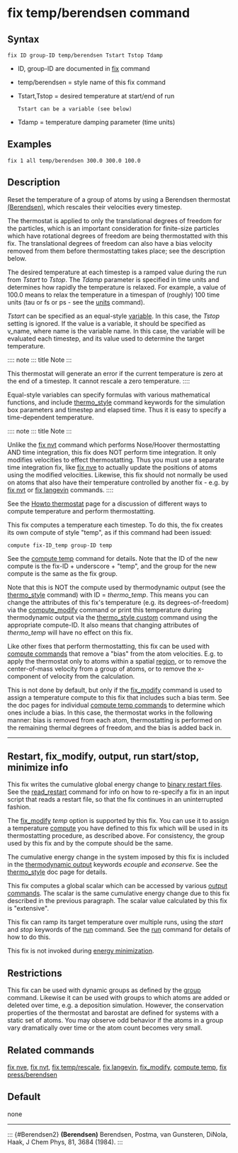# fix temp/berendsen command

## Syntax

    fix ID group-ID temp/berendsen Tstart Tstop Tdamp

-   ID, group-ID are documented in [fix](fix) command

-   temp/berendsen = style name of this fix command

-   Tstart,Tstop = desired temperature at start/end of run

        Tstart can be a variable (see below)

-   Tdamp = temperature damping parameter (time units)

## Examples

``` LAMMPS
fix 1 all temp/berendsen 300.0 300.0 100.0
```

## Description

Reset the temperature of a group of atoms by using a Berendsen
thermostat [(Berendsen)](Berendsen2), which rescales their velocities
every timestep.

The thermostat is applied to only the translational degrees of freedom
for the particles, which is an important consideration for finite-size
particles which have rotational degrees of freedom are being
thermostatted with this fix. The translational degrees of freedom can
also have a bias velocity removed from them before thermostatting takes
place; see the description below.

The desired temperature at each timestep is a ramped value during the
run from *Tstart* to *Tstop*. The *Tdamp* parameter is specified in time
units and determines how rapidly the temperature is relaxed. For
example, a value of 100.0 means to relax the temperature in a timespan
of (roughly) 100 time units (tau or fs or ps - see the [units](units)
command).

*Tstart* can be specified as an equal-style [variable](variable). In
this case, the *Tstop* setting is ignored. If the value is a variable,
it should be specified as v_name, where name is the variable name. In
this case, the variable will be evaluated each timestep, and its value
used to determine the target temperature.

:::: note
::: title
Note
:::

This thermostat will generate an error if the current temperature is
zero at the end of a timestep. It cannot rescale a zero temperature.
::::

Equal-style variables can specify formulas with various mathematical
functions, and include [thermo_style](thermo_style) command keywords for
the simulation box parameters and timestep and elapsed time. Thus it is
easy to specify a time-dependent temperature.

:::: note
::: title
Note
:::

Unlike the [fix nvt](fix_nh) command which performs Nose/Hoover
thermostatting AND time integration, this fix does NOT perform time
integration. It only modifies velocities to effect thermostatting. Thus
you must use a separate time integration fix, like [fix nve](fix_nve) to
actually update the positions of atoms using the modified velocities.
Likewise, this fix should not normally be used on atoms that also have
their temperature controlled by another fix - e.g. by [fix nvt](fix_nh)
or [fix langevin](fix_langevin) commands.
::::

See the [Howto thermostat](Howto_thermostat) page for a discussion of
different ways to compute temperature and perform thermostatting.

This fix computes a temperature each timestep. To do this, the fix
creates its own compute of style \"temp\", as if this command had been
issued:

``` LAMMPS
compute fix-ID_temp group-ID temp
```

See the [compute temp](compute_temp) command for details. Note that the
ID of the new compute is the fix-ID + underscore + \"temp\", and the
group for the new compute is the same as the fix group.

Note that this is NOT the compute used by thermodynamic output (see the
[thermo_style](thermo_style) command) with ID = *thermo_temp*. This
means you can change the attributes of this fix\'s temperature (e.g. its
degrees-of-freedom) via the [compute_modify](compute_modify) command or
print this temperature during thermodynamic output via the [thermo_style
custom](thermo_style) command using the appropriate compute-ID. It also
means that changing attributes of *thermo_temp* will have no effect on
this fix.

Like other fixes that perform thermostatting, this fix can be used with
[compute commands](compute) that remove a \"bias\" from the atom
velocities. E.g. to apply the thermostat only to atoms within a spatial
[region](region), or to remove the center-of-mass velocity from a group
of atoms, or to remove the x-component of velocity from the calculation.

This is not done by default, but only if the [fix_modify](fix_modify)
command is used to assign a temperature compute to this fix that
includes such a bias term. See the doc pages for individual [compute
temp commands](compute) to determine which ones include a bias. In this
case, the thermostat works in the following manner: bias is removed from
each atom, thermostatting is performed on the remaining thermal degrees
of freedom, and the bias is added back in.

------------------------------------------------------------------------

## Restart, fix_modify, output, run start/stop, minimize info

This fix writes the cumulative global energy change to [binary restart
files](restart). See the [read_restart](read_restart) command for info
on how to re-specify a fix in an input script that reads a restart file,
so that the fix continues in an uninterrupted fashion.

The [fix_modify](fix_modify) *temp* option is supported by this fix. You
can use it to assign a temperature [compute](compute) you have defined
to this fix which will be used in its thermostatting procedure, as
described above. For consistency, the group used by this fix and by the
compute should be the same.

The cumulative energy change in the system imposed by this fix is
included in the [thermodynamic output](thermo_style) keywords *ecouple*
and *econserve*. See the [thermo_style](thermo_style) doc page for
details.

This fix computes a global scalar which can be accessed by various
[output commands](Howto_output). The scalar is the same cumulative
energy change due to this fix described in the previous paragraph. The
scalar value calculated by this fix is \"extensive\".

This fix can ramp its target temperature over multiple runs, using the
*start* and *stop* keywords of the [run](run) command. See the
[run](run) command for details of how to do this.

This fix is not invoked during [energy minimization](minimize).

## Restrictions

This fix can be used with dynamic groups as defined by the
[group](group) command. Likewise it can be used with groups to which
atoms are added or deleted over time, e.g. a deposition simulation.
However, the conservation properties of the thermostat and barostat are
defined for systems with a static set of atoms. You may observe odd
behavior if the atoms in a group vary dramatically over time or the atom
count becomes very small.

## Related commands

[fix nve](fix_nve), [fix nvt](fix_nh), [fix
temp/rescale](fix_temp_rescale), [fix langevin](fix_langevin),
[fix_modify](fix_modify), [compute temp](compute_temp), [fix
press/berendsen](fix_press_berendsen)

## Default

none

------------------------------------------------------------------------

::: {#Berendsen2}
**(Berendsen)** Berendsen, Postma, van Gunsteren, DiNola, Haak, J Chem
Phys, 81, 3684 (1984).
:::
